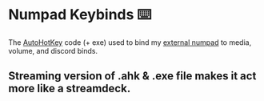 # Numpad Keybinds ⌨️
The [AutoHotKey](https://www.autohotkey.com/) code (+ exe) used to bind my [external numpad](https://en.varmilo.com/keyboardproscenium/product_indexsubject?layout=20&model=Theme%20keyboard) to media, volume, and discord binds.

## Streaming version of .ahk & .exe file makes it act more like a streamdeck.